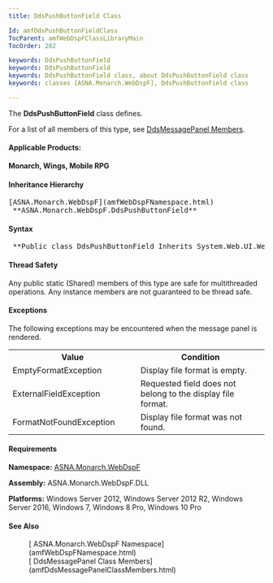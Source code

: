 ```yaml
---
title: DdsPushButtonField Class

Id: amfDdsPushButtonFieldClass
TocParent: amfWebDspFClassLibraryMain
TocOrder: 282

keywords: DdsPushButtonField
keywords: DdsPushButtonField
keywords: DdsPushButtonField class, about DdsPushButtonField class
keywords: classes [ASNA.Monarch.WebDspF], DdsPushButtonField class

---
```


The **DdsPushButtonField** class defines.

For a list of all members of this type, see [ DdsMessagePanel Members](amfDdsPushButtonFieldClassMembers.html).

#### Applicable Products:
**Monarch, Wings, Mobile RPG** 
<!--mine -->

#### Inheritance Hierarchy
<pre>[ASNA.Monarch.WebDspF](amfWebDspFNamespace.html)
 **ASNA.Monarch.WebDspF.DdsPushButtonField** </pre>

#### Syntax
<pre class="prettyprint"> **Public class DdsPushButtonField Inherits System.Web.UI.WebControls.Panel** </pre>

#### Thread Safety
Any public static (Shared) members of this type are safe for multithreaded operations. Any instance members are not guaranteed to be thread safe.
<!--mine -->

#### Exceptions
The following exceptions may be encountered when the message panel is rendered.
<table class="mytable" cellspacing="0" cellpadding="4" width="90%">
          <colgroup><col width="50%" /><col width="50%" />
          </colgroup>
          <tr><th>Value</th>
           <th>Condition</th>
          </tr>
          <tr>
            <td>EmptyFormatException</td>
            <td>Display file format is
            empty.</td>
          </tr>
          <tr>
            <td>ExternalFieldException</td>
            <td>Requested field does not
            belong to the display file format.</td>
          </tr>
          <tr>
            <td>            FormatNotFoundException</td>
            <td>Display file format was not
            found.</td>
          </tr>
</table>

<!-- -->

#### Requirements
**Namespace:** [ASNA.Monarch.WebDspF](amfWebDspFNamespace.html)

**Assembly:** ASNA.Monarch.WebDspF.DLL

**Platforms:** Windows Server 2012, Windows Server 2012 R2, Windows Server 2016, Windows 7, Windows 8 Pro, Windows 10 Pro

#### See Also
<dl>
        <dd>[
        ASNA.Monarch.WebDspF Namespace](amfWebDspFNamespace.html)</dd>
        <dd>[
        DdsMessagePanel Class Members](amfDdsMessagePanelClassMembers.html)</dd>
</dl>

